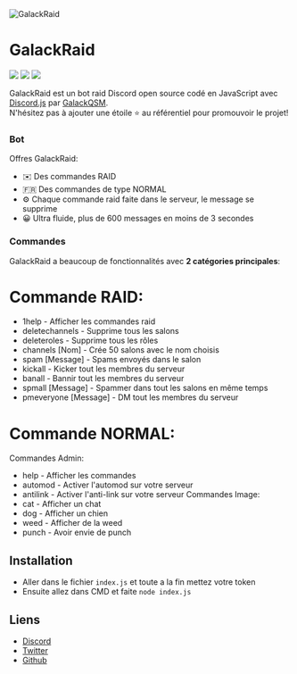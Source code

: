 <img alt="GalackRaid" src="https://i.imgur.com/SNBEHsV.png">  

# GalackRaid

[![](https://img.shields.io/discord/745382663896039496.svg?logo=discord&colorB=7289DA)](https://discord.gg/XH7zQ8s)
[![](https://img.shields.io/badge/discord.js-v12.0.0--dev-blue.svg?logo=npm)](https://github.com/discordjs)
[![](https://img.shields.io/badge/paypal-donate-blue.svg)](https://paypal.me/GalackQSM)

GalackRaid est un bot raid Discord open source codé en JavaScript avec [Discord.js](https://discord.js.org) par [GalackQSM](https://github.com/GalackQSM).  
N'hésitez pas à ajouter une étoile ⭐ au référentiel pour promouvoir le projet!

### Bot

Offres GalackRaid:
*   ✉️ Des commandes RAID
*   🇫🇷 Des commandes de type NORMAL
*   ⚙️ Chaque commande raid faite dans le serveur, le message se supprime
*   😀 Ultra fluide, plus de 600 messages en moins de 3 secondes

### Commandes

GalackRaid a beaucoup de fonctionnalités avec **2 catégories principales**:
# Commande RAID:
* 1help - Afficher les commandes raid
* deletechannels - Supprime tous les salons
* deleteroles - Supprime tous les rôles
* channels [Nom] - Crée 50 salons avec le nom choisis
* spam [Message] - Spams envoyés dans le salon
* kickall - Kicker tout les membres du serveur
* banall - Bannir tout les membres du serveur
* spmall [Message] - Spammer dans tout les salons en même temps
* pmeveryone [Message] - DM tout les membres du serveur

# Commande NORMAL:
Commandes Admin:
* help - Afficher les commandes
* automod - Activer l'automod sur votre serveur
* antilink - Activer l'anti-link sur votre serveur
Commandes Image:
* cat - Afficher un chat
* dog - Afficher un chien
* weed - Afficher de la weed
* punch - Avoir envie de punch

## Installation

* Aller dans le fichier `index.js` et toute a la fin mettez votre token
* Ensuite allez dans CMD et faite `node index.js`

## Liens

*   [Discord](https://discord.gg/XH7zQ8s)
*   [Twitter](https://twitter.com/Galack_QSM)
*   [Github](https://github.com/GalackQSM/DeltaBot/)

